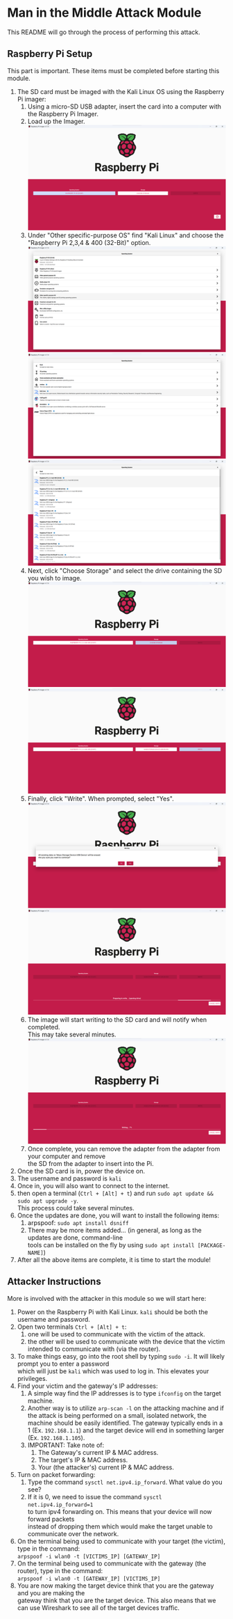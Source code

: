 # Man in the Middle Attack Module

This README will go through the process of performing this attack.

## Raspberry Pi Setup

This part is important. These items must be completed before starting this module.  

1. The SD card must be imaged with the Kali Linux OS using the Raspberry Pi imager:
    1. Using a micro-SD USB adapter, insert the card into a computer with the Raspberry Pi Imager.
    2. Load up the Imager.  
    ![alt text](https://github.com/nagallegos/WTAMU_WAGNER_MODULES/blob/main/Images/RPi_imager1.png?raw=true)
    3. Under "Other specific-purpose OS" find "Kali Linux" and choose the  
    "Raspberry Pi 2,3,4 & 400 (32-Bit)" option.  
    ![alt text](https://github.com/nagallegos/WTAMU_WAGNER_MODULES/blob/main/Images/RPi_imager2.png?raw=true)
    ![alt text](https://github.com/nagallegos/WTAMU_WAGNER_MODULES/blob/main/Images/RPi_imager3.png?raw=true)
    ![alt text](https://github.com/nagallegos/WTAMU_WAGNER_MODULES/blob/main/Images/RPi_imager4.png?raw=true)
    4. Next, click "Choose Storage" and select the drive containing the SD you wish to image.  
    ![alt text](https://github.com/nagallegos/WTAMU_WAGNER_MODULES/blob/main/Images/RPi_imager5.png?raw=true)
    ![alt text](https://github.com/nagallegos/WTAMU_WAGNER_MODULES/blob/main/Images/RPi_imager7.png?raw=true)
    5. Finally, click "Write". When prompted, select "Yes".
    ![alt text](https://github.com/nagallegos/WTAMU_WAGNER_MODULES/blob/main/Images/RPi_imager8.png?raw=true)
    ![alt text](https://github.com/nagallegos/WTAMU_WAGNER_MODULES/blob/main/Images/RPi_imager9.png?raw=true)
    6. The image will start writing to the SD card and will notify when completed.  
    This may take several minutes.  
    ![alt text](https://github.com/nagallegos/WTAMU_WAGNER_MODULES/blob/main/Images/RPi_imager10.png?raw=true)
    7. Once complete, you can remove the adapter from the adapter from your computer and remove  
    the SD from the adapter to insert into the Pi.
2. Once the SD card is in, power the device on.
3. The username and password is `kali`
4. Once in, you will also want to connect to the internet.
5. then open a terminal (`Ctrl + [Alt] + t`) and run `sudo apt update && sudo apt upgrade -y`.  
This process could take several minutes.
6. Once the updates are done, you will want to install the following items:
    1. arpspoof: `sudo apt install dsniff`
    2. There may be more items added... (in general, as long as the updates are done, command-line  
    tools can be installed on the fly by using `sudo apt install [PACKAGE-NAME]`)
7. After all the above items are complete, it is time to start the module!

## Attacker Instructions

More is involved with the attacker in this module so we will start here:

1. Power on the Raspberry Pi with Kali Linux. `kali` should be both the username and password.
2. Open two terminals `Ctrl + [Alt] + t`:
    1. one will be used to communicate with the victim of the attack.
    2. the other will be used to communicate with the device that the victim intended to communicate with (via the router).
3. To make things easy, go into the root shell by typing `sudo -i`. It will likely prompt you to enter a password  
which will just be `kali` which was used to log in. This elevates your privileges.
4. Find your victim and the gateway's IP addresses:
    1. A simple way find the IP addresses is to type `ifconfig` on the target machine.
    2. Another way is to utilize `arp-scan -l` on the attacking machine and if the attack
    is being performed on a small, isolated network, the machine should be easily identified.
    The gateway typically ends in a 1 (Ex. `192.168.1.1`) and the target device will end
    in something larger (Ex. `192.168.1.105`).
    3. IMPORTANT: Take note of:
        1. The Gateway's current IP & MAC address.
        2. The target's IP & MAC address.
        3. Your (the attacker's) current IP & MAC address.
5. Turn on packet forwarding:
    1. Type the command `sysctl net.ipv4.ip_forward`. What value do you see?
    2. If it is 0, we need to issue the command `sysctl net.ipv4.ip_forward=1`  
    to turn ipv4 forwarding on. This means that your device will now forward packets  
    instead of dropping them which would make the target unable to communicate over the network.
6. On the terminal being used to communicate with your target (the victim), type in the command:  
`arpspoof -i wlan0 -t [VICTIMS_IP] [GATEWAY_IP]`
7. On the terminal being used to communicate with the gateway (the router), type in the command:  
`arpspoof -i wlan0 -t [GATEWAY_IP] [VICTIMS_IP]`
8. You are now making the target device think that you are the gateway and you are making the  
gateway think that you are the target device. This also means that we can use Wireshark to see
all of the target devices traffic.
